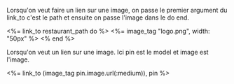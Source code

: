 Lorsqu'on veut faire un lien sur une image,
on passe le premier argument du link_to c'est le path et ensuite on passe l'image dans le do end.

<%= link_to restaurant_path do %>
  <%= image_tag "logo.png", width: "50px" %>
<% end %>

Lorsqu'on veut un lien sur une image. Ici pin est le model et image est l'image.

<%= link_to (image_tag pin.image.url(:medium)), pin %>
